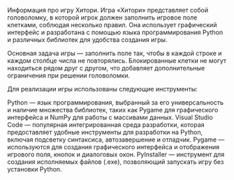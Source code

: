 Информация про игру Хитори.
Игра «Хитори» представляет собой головоломку, в которой игрок должен заполнить игровое поле клетками, соблюдая несколько правил. Она использует графический интерфейс и разработана с помощью языка программирования Python и различных библиотек для удобства создания игры.

Основная задача игры — заполнить поле так, чтобы в каждой строке и каждом столбце числа не повторялись. Блокированные клетки не могут находиться рядом друг с другом, что добавляет дополнительные ограничения при решении головоломки.

Для реализации игры использованы следующие инструменты:

Python — язык программирования, выбранный за его универсальность и наличие множества библиотек, таких как Pygame для графического интерфейса и NumPy для работы с массивами данных.
Visual Studio Code — популярная интегрированная среда разработки, которая предоставляет удобные инструменты для разработки на Python, включая подсветку синтаксиса, автозавершение и отладчик.
Pygame — используются для создания графического интерфейса и отображения игрового поля, кнопок и диалоговых окон.
PyInstaller — инструмент для создания исполняемых файлов (.exe), позволяющий запускать игру без установки Python.
